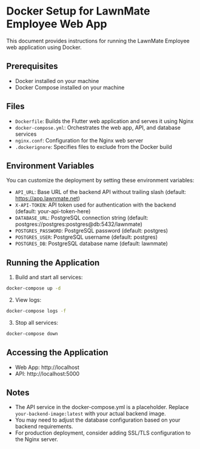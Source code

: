 # Docker Setup for LawnMate Employee Web App

This document provides instructions for running the LawnMate Employee web application using Docker.

## Prerequisites

- Docker installed on your machine
- Docker Compose installed on your machine

## Files

- `Dockerfile`: Builds the Flutter web application and serves it using Nginx
- `docker-compose.yml`: Orchestrates the web app, API, and database services
- `nginx.conf`: Configuration for the Nginx web server
- `.dockerignore`: Specifies files to exclude from the Docker build

## Environment Variables

You can customize the deployment by setting these environment variables:

- `API_URL`: Base URL of the backend API without trailing slash (default: https://app.lawnmate.net)
- `X-API-TOKEN`: API token used for authentication with the backend (default: your-api-token-here)
- `DATABASE_URL`: PostgreSQL connection string (default: postgres://postgres:postgres@db:5432/lawnmate)
- `POSTGRES_PASSWORD`: PostgreSQL password (default: postgres)
- `POSTGRES_USER`: PostgreSQL username (default: postgres)
- `POSTGRES_DB`: PostgreSQL database name (default: lawnmate)

## Running the Application

1. Build and start all services:

```bash
docker-compose up -d
```

2. View logs:

```bash
docker-compose logs -f
```

3. Stop all services:

```bash
docker-compose down
```

## Accessing the Application

- Web App: http://localhost
- API: http://localhost:5000

## Notes

- The API service in the docker-compose.yml is a placeholder. Replace `your-backend-image:latest` with your actual backend image.
- You may need to adjust the database configuration based on your backend requirements.
- For production deployment, consider adding SSL/TLS configuration to the Nginx server.